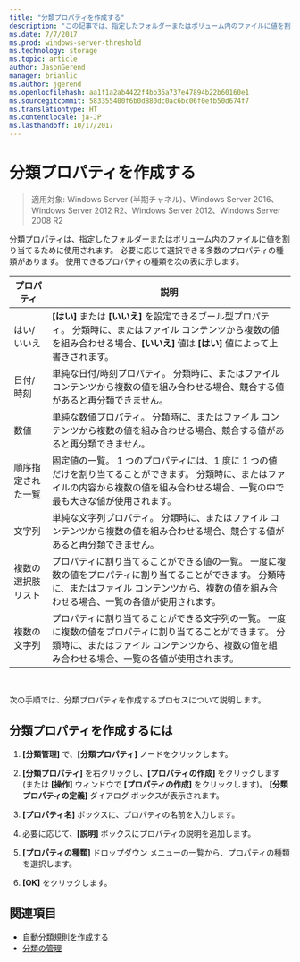 ```yaml
---
title: "分類プロパティを作成する"
description: "この記事では、指定したフォルダーまたはボリューム内のファイルに値を割り当てるために使用される分類プロパティについて説明します。"
ms.date: 7/7/2017
ms.prod: windows-server-threshold
ms.technology: storage
ms.topic: article
author: JasonGerend
manager: brianlic
ms.author: jgerend
ms.openlocfilehash: aa1f1a2ab4422f4bb36a737e47894b22b60160e1
ms.sourcegitcommit: 583355400f6b0d880dc0ac6bc06f0efb50d674f7
ms.translationtype: HT
ms.contentlocale: ja-JP
ms.lasthandoff: 10/17/2017
---
```

# <a name="create-a-classification-property"></a>分類プロパティを作成する

> 適用対象: Windows Server (半期チャネル)、Windows Server 2016、Windows Server 2012 R2、Windows Server 2012、Windows Server 2008 R2

分類プロパティは、指定したフォルダーまたはボリューム内のファイルに値を割り当てるために使用されます。 必要に応じて選択できる多数のプロパティの種類があります。 使用できるプロパティの種類を次の表に示します。

|プロパティ | 説明 |
| --- | --- |
| はい/いいえ | **[はい]** または **[いいえ]** を設定できるブール型プロパティ。 分類時に、またはファイル コンテンツから複数の値を組み合わせる場合、**[いいえ]** 値は **[はい]** 値によって上書きされます。 |
| 日付/時刻 | 単純な日付/時刻プロパティ。 分類時に、またはファイル コンテンツから複数の値を組み合わせる場合、競合する値があると再分類できません。 |
| 数値 | 単純な数値プロパティ。 分類時に、またはファイル コンテンツから複数の値を組み合わせる場合、競合する値があると再分類できません。 |
| 順序指定された一覧 | 固定値の一覧。 1 つのプロパティには、1 度に 1 つの値だけを割り当てることができます。 分類時に、またはファイルの内容から複数の値を組み合わせる場合、一覧の中で最も大きな値が使用されます。 |
| 文字列 | 単純な文字列プロパティ。 分類時に、またはファイル コンテンツから複数の値を組み合わせる場合、競合する値があると再分類できません。 |
| 複数の選択肢リスト | プロパティに割り当てることができる値の一覧。 一度に複数の値をプロパティに割り当てることができます。 分類時に、またはファイル コンテンツから、複数の値を組み合わせる場合、一覧の各値が使用されます。 |
| 複数の文字列 | プロパティに割り当てることができる文字列の一覧。 一度に複数の値をプロパティに割り当てることができます。 分類時に、またはファイル コンテンツから、複数の値を組み合わせる場合、一覧の各値が使用されます。 |

<br />

次の手順では、分類プロパティを作成するプロセスについて説明します。

## <a name="to-create-a-classification-property"></a>分類プロパティを作成するには

1.  **[分類管理]** で、**[分類プロパティ]** ノードをクリックします。

2.  **[分類プロパティ]** を右クリックし、**[プロパティの作成]** をクリックします (または **[操作]** ウィンドウで **[プロパティの作成]** をクリックします)。 **[分類プロパティの定義]** ダイアログ ボックスが表示されます。

3.  **[プロパティ名]** ボックスに、プロパティの名前を入力します。

4.  必要に応じて、**[説明]** ボックスにプロパティの説明を追加します。

5.  **[プロパティの種類]** ドロップダウン メニューの一覧から、プロパティの種類を選択します。

6.  **[OK]** をクリックします。

## <a name="see-also"></a>関連項目

-   [自動分類規則を作成する](create-automatic-classification-rule.md)
-   [分類の管理](classification-management.md)